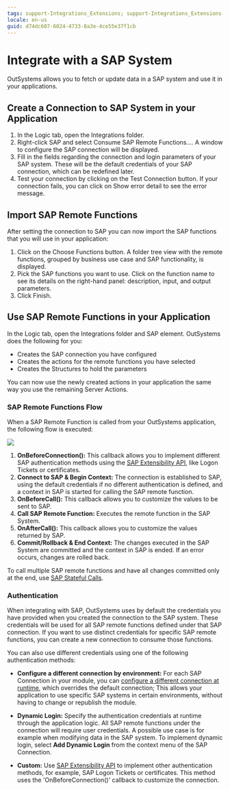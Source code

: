```yaml
---
tags: support-Integrations_Extensions; support-Integrations_Extensions-overview
locale: en-us
guid: d74dc607-6024-4733-8a3e-4ce55e37f1cb
---
```


# Integrate with a SAP System

OutSystems allows you to fetch or update data in a SAP system and use it in your applications.

## Create a Connection to SAP System in your Application

1. In the Logic tab, open the Integrations folder. 
1. Right-click SAP and select Consume SAP Remote Functions.... A window to configure the SAP connection will be displayed. 
1. Fill in the fields regarding the connection and login parameters of your SAP system. These will be the default credentials of your SAP connection, which can be redefined later. 
1. Test your connection by clicking on the Test Connection button. If your connection fails, you can click on Show error detail to see the error message. 

## Import SAP Remote Functions

After setting the connection to SAP you can now import the SAP functions that you will use in your application:

1. Click on the Choose Functions button. A folder tree view with the remote functions, grouped by business use case and SAP functionality, is displayed. 
1. Pick the SAP functions you want to use. Click on the function name to see its details on the right-hand panel: description, input, and output parameters. 
1. Click Finish. 

## Use SAP Remote Functions in your Application

In the Logic tab, open the Integrations folder and SAP element. OutSystems does the following for you:

* Creates the SAP connection you have configured
* Creates the actions for the remote functions you have selected
* Creates the Structures to hold the parameters

You can now use the newly created actions in your application the same way you use the remaining Server Actions.

### SAP Remote Functions Flow

When a SAP Remote Function is called from your OutSystems application, the following flow is executed:

![](images/SAP_Remote_Function_Flow.png)

1. **OnBeforeConnection():** This callback allows you to implement different SAP authentication methods using the [SAP Extensibility API](<../../ref/apis/sap-extensibility-api.md>), like Logon Tickets or certificates. 
2. **Connect to SAP & Begin Context:** The connection is established to SAP, using the default credentials if no different authentication is defined, and a context in SAP is started for calling the SAP remote function. 
3. **OnBeforeCall():** This callback allows you to customize the values to be sent to SAP. 
4. **Call SAP Remote Function:** Executes the remote function in the SAP System. 
5. **OnAfterCall():** This callback allows you to customize the values returned by SAP. 
6. **Commit/Rollback & End Context:** The changes executed in the SAP System are committed and the context in SAP is ended. If an error occurs, changes are rolled back. 

To call multiple SAP remote functions and have all changes committed only at the end, use [SAP Stateful Calls](<execute-sap-stateful-calls.md>).

### Authentication

When integrating with SAP, OutSystems uses by default the credentials you have provided when you created the connection to the SAP system. These credentials will be used for all SAP remote functions defined under that SAP connection. If you want to use distinct credentials for specific SAP remote functions, you can create a new connection to consume those functions.

You can also use different credentials using one of the following authentication methods:

* **Configure a different connection by environment:** For each SAP Connection in your module, you can [configure a different connection at runtime](<configure-a-sap-connection-at-runtime.md>), which overrides the default connection; This allows your application to use specific SAP systems in certain environments, without having to change or republish the module.

* **Dynamic Login:** Specify the authentication credentials at runtime through the application logic. All SAP remote functions under the connection will require user credentials. A possible use case is for example when modifying data in the SAP system. To implement dynamic login, select **Add Dynamic Login** from the context menu of the SAP Connection.

* **Custom:** Use [SAP Extensibility API](<../../ref/apis/sap-extensibility-api.md>) to implement other authentication methods, for example, SAP Logon Tickets or certificates. This method uses the 'OnBeforeConnection()' callback to customize the connection. 

